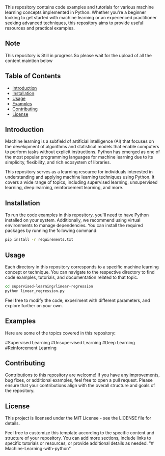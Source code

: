 This repository contains code examples and tutorials for various machine learning concepts implemented in Python. Whether you're a beginner looking to get started with machine learning or an experienced practitioner seeking advanced techniques, this repository aims to provide useful resources and practical examples.

## Note 
This repository is Still in progress So please wait for the upload of all the content maintion below

## Table of Contents

- [Introduction](#introduction)
- [Installation](#installation)
- [Usage](#usage)
- [Examples](#examples)
- [Contributing](#contributing)
- [License](#license)

## Introduction

Machine learning is a subfield of artificial intelligence (AI) that focuses on the development of algorithms and statistical models that enable computers to perform tasks without explicit instructions. Python has emerged as one of the most popular programming languages for machine learning due to its simplicity, flexibility, and rich ecosystem of libraries.

This repository serves as a learning resource for individuals interested in understanding and applying machine learning techniques using Python. It covers a wide range of topics, including supervised learning, unsupervised learning, deep learning, reinforcement learning, and more.

## Installation

To run the code examples in this repository, you'll need to have Python installed on your system. Additionally, we recommend using virtual environments to manage dependencies. You can install the required packages by running the following command:

```bash
pip install -r requirements.txt
```

## Usage

Each directory in this repository corresponds to a specific machine learning concept or technique. You can navigate to the respective directory to find code examples, tutorials, and documentation related to that topic.

```bash
cd supervised-learning/linear-regression
python linear_regression.py
```
Feel free to modify the code, experiment with different parameters, and explore further on your own.

## Examples

Here are some of the topics covered in this repository:

#Supervised Learning
#Unsupervised Learning
#Deep Learning
#Reinforcement Learning



## Contributing

Contributions to this repository are welcome! If you have any improvements, bug fixes, or additional examples, feel free to open a pull request. Please ensure that your contributions align with the overall structure and goals of the repository.

## License
This project is licensed under the MIT License - see the LICENSE file for details.

Feel free to customize this template according to the specific content and structure of your repository. You can add more sections, include links to specific tutorials or resources, or provide additional details as needed.
"# Machine-Learning-with-python" 
